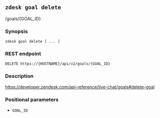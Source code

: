## `zdesk goal delete`

/goals/{GOAL_ID}

### Synopsis

    zdesk goal delete [ ... ]

### REST endpoint

    DELETE https://{HOSTNAME}/api/v2/goals/{GOAL_ID}

### Description

https://developer.zendesk.com/api-reference/live-chat/goals#delete-goal

### Positional parameters

* `GOAL_ID`

